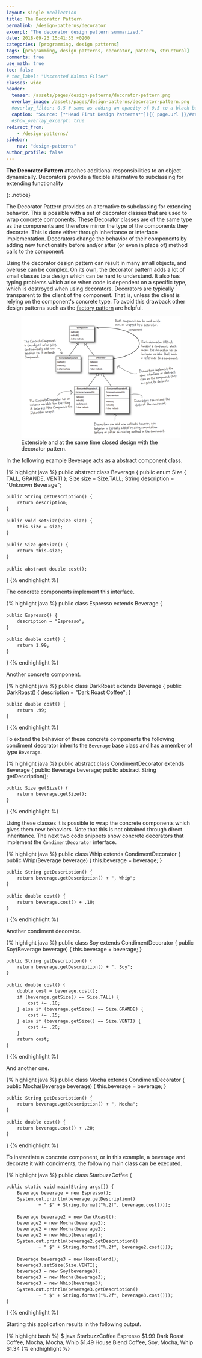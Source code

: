 ```yaml
---
layout: single #collection
title: The Decorator Pattern
permalink: /design-patterns/decorator
excerpt: "The decorator design pattern summarized."
date: 2018-09-23 15:41:35 +0200
categories: [programming, design patterns]
tags: [programming, design patterns, decorator, pattern, structural]
comments: true
use_math: true
toc: false
# toc_label: "Unscented Kalman Filter"
classes: wide
header:
  teaser: /assets/pages/design-patterns/decorator-pattern.png
  overlay_image: /assets/pages/design-patterns/decorator-pattern.png
  #overlay_filter: 0.5 # same as adding an opacity of 0.5 to a black background
  caption: "Source: [**Head First Design Patterns**]({{ page.url }}/#reference)"
  #show_overlay_excerpt: true
redirect_from:
    - /design-patterns/
sidebar:
    nav: "design-patterns"
author_profile: false
---
```


<p>
<b>The Decorator Pattern</b> attaches additional
responsibilities to an object dynamically.
Decorators provide a flexible alternative to
subclassing for extending functionality
</p>
{: .notice}

The Decorator Pattern provides an alternative to subclassing for extending behavior. This is possible
with a set of decorator classes that are used to wrap concrete components. These
Decorator classes are of the same type as the components and therefore mirror the type of the components they decorate.
This is done either through inheritance or interface implementation. Decorators change the behavior of their components by adding
new functionality before and/or after (or even in place of) method calls to the component.

Using the decorator design pattern can result in many small objects, and overuse can be complex.
On its own, the decorator pattern adds a lot of small classes to a design which can be
hard to understand. It also has typing problems which arise when code is dependent on a specific type,
which is destroyed when using decorators. Decorators are typically transparent to the client of the
component. That is, unless the client is relying on the component's concrete type. To avoid this
drawback other design patterns such as the [factory pattern](/design-patterns/factory) are helpful. 


<figure>
    <a href="/assets/pages/design-patterns/decorator-pattern.png"><img src="/assets/pages/design-patterns/decorator-pattern.png"></a>
    <figcaption>Extensible and at the same time closed design with the decorator pattern.</figcaption>
</figure>

In the following example Beverage acts as a abstract component class.

{% highlight java %}
public abstract class Beverage {
	public enum Size { TALL, GRANDE, VENTI };
	Size size = Size.TALL;
	String description = "Unknown Beverage";

	public String getDescription() {
		return description;
	}

	public void setSize(Size size) {
		this.size = size;
	}

	public Size getSize() {
		return this.size;
	}

	public abstract double cost();
}
{% endhighlight %}

The concrete components implement this interface.

{% highlight java %}
public class Espresso extends Beverage {

	public Espresso() {
		description = "Espresso";
	}

	public double cost() {
		return 1.99;
	}
}
{% endhighlight %}

Another concrete component.

{% highlight java %}
public class DarkRoast extends Beverage {
	public DarkRoast() {
		description = "Dark Roast Coffee";
	}

	public double cost() {
		return .99;
	}
}
{% endhighlight %}


To extend the behavior of these concrete components the following condiment decorator inherits the `Beverage` base class
and has a member of type `Beverage`.

{% highlight java %}
public abstract class CondimentDecorator extends Beverage {
	public Beverage beverage;
	public abstract String getDescription();

	public Size getSize() {
		return beverage.getSize();
	}
}
{% endhighlight %}

Using these classes it is possible to wrap the concrete components which gives them
new behaviors. Note that this is not obtained through direct inheritance.
The next two code snippets show concrete decorators that implement the `CondimentDecorator` interface.

{% highlight java %}
public class Whip extends CondimentDecorator {
	public Whip(Beverage beverage) {
		this.beverage = beverage;
	}

	public String getDescription() {
		return beverage.getDescription() + ", Whip";
	}

	public double cost() {
		return beverage.cost() + .10;
	}
}
{% endhighlight %}

Another condiment decorator.

{% highlight java %}
public class Soy extends CondimentDecorator {
	public Soy(Beverage beverage) {
		this.beverage = beverage;
	}

	public String getDescription() {
		return beverage.getDescription() + ", Soy";
	}

	public double cost() {
		double cost = beverage.cost();
		if (beverage.getSize() == Size.TALL) {
			cost += .10;
		} else if (beverage.getSize() == Size.GRANDE) {
			cost += .15;
		} else if (beverage.getSize() == Size.VENTI) {
			cost += .20;
		}
		return cost;
	}
}
{% endhighlight %}

And another one.

{% highlight java %}
public class Mocha extends CondimentDecorator {
	public Mocha(Beverage beverage) {
		this.beverage = beverage;
	}

	public String getDescription() {
		return beverage.getDescription() + ", Mocha";
	}

	public double cost() {
		return beverage.cost() + .20;
	}
}
{% endhighlight %}

To instantiate a concrete component, or in this example, a beverage and decorate it with condiments,
the following main class can be executed.

{% highlight java %}
public class StarbuzzCoffee {

	public static void main(String args[]) {
		Beverage beverage = new Espresso();
		System.out.println(beverage.getDescription()
				+ " $" + String.format("%.2f", beverage.cost()));

		Beverage beverage2 = new DarkRoast();
		beverage2 = new Mocha(beverage2);
		beverage2 = new Mocha(beverage2);
		beverage2 = new Whip(beverage2);
		System.out.println(beverage2.getDescription()
				+ " $" + String.format("%.2f", beverage2.cost()));

		Beverage beverage3 = new HouseBlend();
		beverage3.setSize(Size.VENTI);
		beverage3 = new Soy(beverage3);
		beverage3 = new Mocha(beverage3);
		beverage3 = new Whip(beverage3);
		System.out.println(beverage3.getDescription()
				+ " $" + String.format("%.2f", beverage3.cost()));
	}
}
{% endhighlight %}

Starting this application results in the following output.

{% highlight bash %}
$ java StarbuzzCoffee
Espresso $1.99
Dark Roast Coffee, Mocha, Mocha, Whip $1.49
House Blend Coffee, Soy, Mocha, Whip $1.34
{% endhighlight %}
